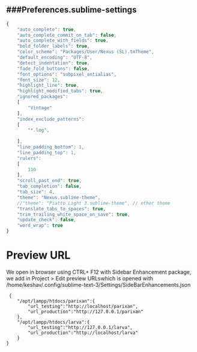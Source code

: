 ###Preferences.sublime-settings
-----------
```Javascript
{
	"auto_complete": true,
	"auto_complete_commit_on_tab": false,
	"auto_complete_with_fields": true,
	"bold_folder_labels": true,
	"color_scheme": "Packages/User/Nexus (SL).tmTheme",
	"default_encoding": "UTF-8",
	"detect_indentation": true,
	"fade_fold_buttons": false,
	"font_options": "subpixel_antialias",
	"font_size": 12,
	"highlight_line": true,
	"highlight_modified_tabs": true,
	"ignored_packages":
	[
		"Vintage"
	],
	"index_exclude_patterns":
	[
		"*.log",
		
	],
	"line_padding_bottom": 1,
	"line_padding_top": 1,
	"rulers":
	[
		110
	],
	"scroll_past_end": true,
	"tab_completion": false,
	"tab_size": 4,
	"theme": "Nexus.sublime-theme",
	//"theme": "Piatto Light 3.sublime-theme", // other theme
	"translate_tabs_to_spaces": true,
	"trim_trailing_white_space_on_save": true,
	"update_check": false,
	"word_wrap": true
}
```

Preview URL 
====
We open in browser using CTRL+ F12 with  Sidebar Enhancement package, we add in 
Project > Edit preview URLswhich is opened with /home/keshav/.config/sublime-text-3/Settings/SideBarEnhancements.json

```
 {
    "/opt/lampp/htdocs/parixan":{
        "url_testing":"http://localhost/parixan",
        "url_production":"http://127.0.0.1/parixan"
    },
    "/opt/lampp/htdocs/larva":{
        "url_testing":"http://127.0.0.1/larva",
        "url_production":"http://localhost/larva"
    }
}

```
